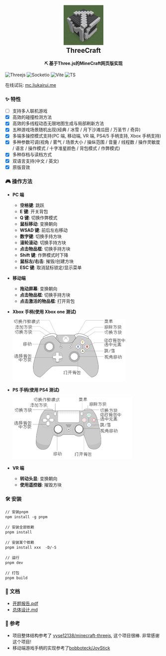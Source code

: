 <h2 align="center">
<img src="./doc/img/logo.png" width="128" height="128"/>
<br/>ThreeCraft
</h2>

<p align="center"><strong>⛏ 基于Three.js的MineCraft网页版实现</strong></p>

![Threejs](https://img.shields.io/badge/Three.js-000000?style=flat-square&logo=Three.js&logoColor=white) ![Socketio](https://img.shields.io/badge/Socket.io-010101?style=flat-square&logo=Socket.io&logoColor=white) ![Vite](https://img.shields.io/badge/Vite-646CFF?style=flat-square&logo=Vite&logoColor=white) ![TS](https://img.shields.io/badge/TypeScript-3178C6?style=flat-square&logo=TypeScript&logoColor=white)

在线试玩: [mc.liukairui.me](https://mc.liukairui.me)

### ✨ 特性

- [ ] 支持多人联机游戏
- [x] 高效的碰撞检测方法
- [x] 高效的多线程动态无限地图生成与局部刷新方法
- [x] 五种游戏场景随机出现(经典 / 冰雪 / 月下沙滩瓜田 / 万圣节 / 奇异)
- [x] 多端多操控模式支持(PC 端, 移动端, VR 端, PS4/5 手柄支持, Xbox 手柄支持)
- [x] 多种参数可调(视角 / 雾气 / 场景大小 / 操纵范围 / 音量 / 线程数 / 操作灵敏度 / 语言 / 操作模式 / 十字准星颜色 / 背包模式 / 作弊模式)
- [x] 多种存档与读档方式
- [x] 双语言支持(中文 / 英文)
- [x] 原版音效

### 🎮️ 操作方法

- **PC 端**

  - **空格键**: 跳跃
  - **E 键**: 开关背包
  - **Q 键**: 切换作弊模式
  - **鼠标移动**: 变换朝向
  - **WSAD 键**: 前后左右移动
  - **数字键**: 切换手持方块
  - **滚轮滚动**: 切换手持方块
  - **点击物品框**: 切换手持方块
  - **Shift 键**: 作弊模式时下降
  - **鼠标左/右击**: 摧毁/创建方块
  - **ESC 键**: 取消鼠标锁定/显示菜单

- **移动端**

  - **拖动屏幕**: 变换朝向
  - **点击物品框**: 切换手持方块
  - **点击激活的物品框**: 打开背包

- **Xbox 手柄(使用 Xbox one 测试)**

  <img src="./doc/img/xbox-cn.png" height="200px"/>

- **PS 手柄(使用 PS4 测试)**

  <img src="./doc/img/ps-cn.png" height="200px"/>

- **VR 端**

  - **转动头显**: 变换朝向
  - **使用遥控器**: 摧毁方块

### 🛠️ 安装

```shell
// 安装pnpm
npm install -g pnpm

// 安装全部依赖
pnpm install

// 安装某个依赖
pnpm install xxx  -D/-S

// 运行
pnpm dev

// 打包
pnpm build
```

### 📃 文档

- [开题报告.pdf](./doc/opening-report/build/slides-export.pdf)
- [总体设计.md](./doc/overall-design)

### 🥰 参考

- 项目整体结构参考了 [vyse12138/minecraft-threejs](https://github.com/vyse12138/minecraft-threejs), 这个项目很棒. 非常感谢这个项目!
- 移动端游戏手柄的实现参考了[bobboteck/JoyStick](https://github.com/bobboteck/JoyStick)
